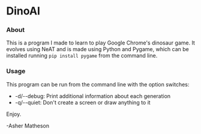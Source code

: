 # DinoAI

### About

This is a program I made to learn to play Google Chrome's dinosaur game.
It evolves using NeAT and is made using Python and Pygame, which can be installed running `pip install pygame` from the command line.

### Usage

This program can be run from the command line with the option switches:
  - -d/--debug: Print additional information about each generation
  - -q/--quiet: Don't create a screen or draw anything to it

Enjoy.

-Asher Matheson